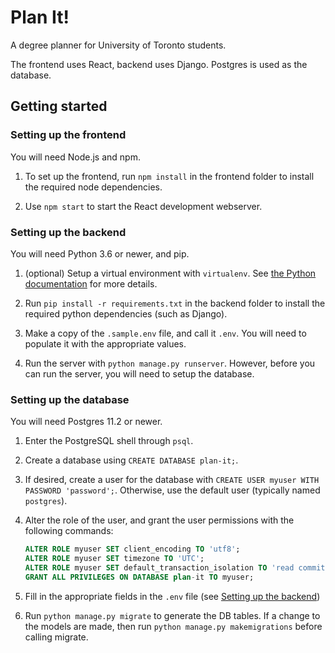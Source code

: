 # Plan It!

A degree planner for University of Toronto students.

The frontend uses React, backend uses Django. Postgres is used as the database.

## Getting started

### Setting up the frontend

You will need Node.js and npm.

1. To set up the frontend, run `npm install` in the frontend folder to install
   the required node dependencies.

2. Use `npm start` to start the React development webserver.

### Setting up the backend

You will need Python 3.6 or newer, and pip.

1. (optional) Setup a virtual environment with `virtualenv`. See
   [the Python documentation](https://docs.python.org/3/tutorial/venv.html) for
   more details.

2. Run `pip install -r requirements.txt` in the backend folder to install the
   required python dependencies (such as Django).

3. Make a copy of the `.sample.env` file, and call it `.env`. You will need to
   populate it with the appropriate values.

4. Run the server with `python manage.py runserver`. However, before you can
   run the server, you will need to setup the database.

### Setting up the database

You will need Postgres 11.2 or newer.

1. Enter the PostgreSQL shell through `psql`.

2. Create a database using `CREATE DATABASE plan-it;`.

3. If desired, create a user for the database with
   `CREATE USER myuser WITH PASSWORD 'password';`. Otherwise, use the default
   user (typically named `postgres`).

4. Alter the role of the user, and grant the user permissions with the
   following commands:

   ```SQL
   ALTER ROLE myuser SET client_encoding TO 'utf8';
   ALTER ROLE myuser SET timezone TO 'UTC';
   ALTER ROLE myuser SET default_transaction_isolation TO 'read committed';
   GRANT ALL PRIVILEGES ON DATABASE plan-it TO myuser;
   ```

5. Fill in the appropriate fields in the `.env` file (see
   [Setting up the backend](Setting-up-the-backend))

6. Run `python manage.py migrate` to generate the DB tables. If a change to the
   models are made, then run `python manage.py makemigrations` before calling
   migrate.
